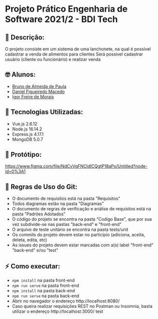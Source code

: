 # Projeto Prático Engenharia de Software 2021/2 - BDI Tech

## :book: Descrição:
O projeto consiste em um sistema de uma lanchonete, na qual é possível cadastrar a venda de alimentos para clientes
Será possível cadastrar usuário (cliente ou funcionário) e realizar venda

## :nerd_face: Alunos:
- [Bruno de Almeida de Paula](https://github.com/brunin299)
- [Daniel Figueiredo Macedo](https://github.com/DanielFM99)
- [Igor Freire de Morais](https://github.com/IgorFreiredeMorais)

## :pushpin: Tecnologias Utilizadas:
- Vue.js 2.6.12
- Node.js 16.14.2
- Express.js 4.17.1
- MongoDB 5.0.7

## 🎨 Protótipo:
https://www.figma.com/file/NdCvVgFNCldICQgtP18aPx/Untitled?node-id=0%3A1

## :file_folder: Regras de Uso do Git:
- O documento de requisitos está na pasta "Requisitos"
- Todos diagramas estão na pasta "Diagramas"
- O documento de regras de verificação e análise de requisitos está na pasta "Padrões Adotados"
- O código do projeto se encontra na pasta "Codigo Base", que por sua vez subdivide-se nas pastas "back-end" e "front-end"
- O arquivo de teste unitário se encontra na pasta tests/unit
- Os commits do projeto devem estar no particípio (adiciona, aceita, deleta, edita, etc)
- As issues do projeto devem estar marcadas com a(s) label "front-end" "back-end" e/ou "test"

## :zap: Como executar:
- ```npm install``` na pasta front-end
- ```npm run serve``` na pasta front-end
- ```npm install``` na pasta back-end
- ```npm run serve``` na pasta back-end
- Abrir no navegador o endereço http://localhost:8080/
- Caso queira realizar requisições REST no Postman ou Insomnia, basta utilizar o endereço http://localhost:3000/
 test